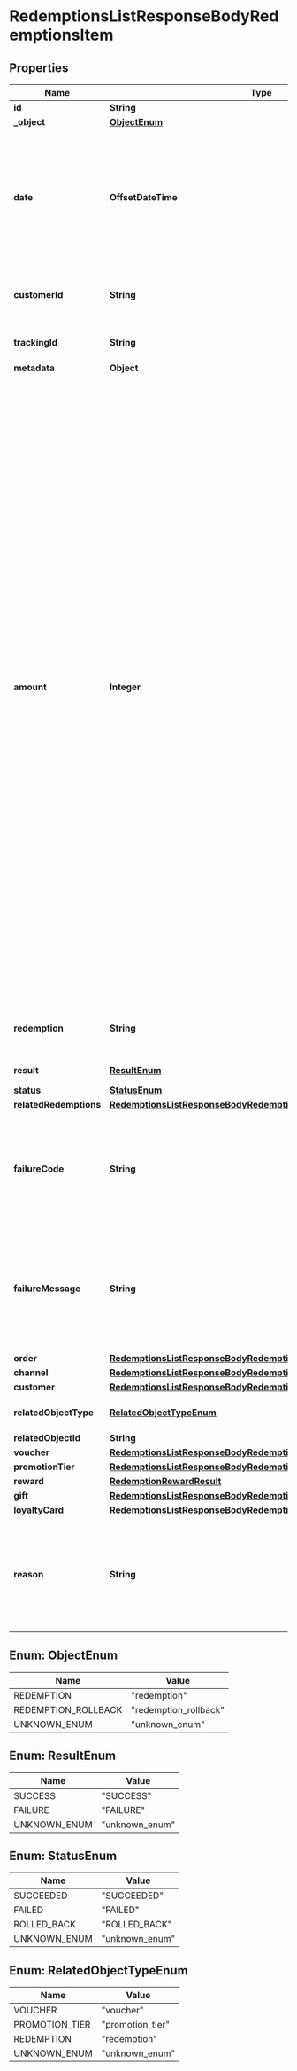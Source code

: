 

# RedemptionsListResponseBodyRedemptionsItem


## Properties

| Name | Type | Description | Notes |
|------------ | ------------- | ------------- | -------------|
|**id** | **String** |  |  |
|**_object** | [**ObjectEnum**](#ObjectEnum) |  |  |
|**date** | **OffsetDateTime** | Timestamp representing the date and time when the object was created. The value is shown in the ISO 8601 format. |  |
|**customerId** | **String** | Unique customer ID of the redeeming customer. |  [optional] |
|**trackingId** | **String** | Hashed customer source ID. |  [optional] |
|**metadata** | **Object** |  |  [optional] |
|**amount** | **Integer** | For gift cards, this is a positive integer in the smallest currency unit (e.g. 100 cents for $1.00) representing the number of redeemed credits. For loyalty cards, this is the number of loyalty points used in the transaction. and For gift cards, this represents the number of the credits restored to the card in the rolledback redemption. The number is a negative integer in the smallest currency unit, e.g. -100 cents for $1.00 added back to the card. For loyalty cards, this represents the number of loyalty points restored to the card in the rolledback redemption. The number is a negative integer. |  [optional] |
|**redemption** | **String** | Unique redemption ID of the parent redemption. |  [optional] |
|**result** | [**ResultEnum**](#ResultEnum) | Redemption result. |  |
|**status** | [**StatusEnum**](#StatusEnum) |  |  |
|**relatedRedemptions** | [**RedemptionsListResponseBodyRedemptionsItemRelatedRedemptions**](RedemptionsListResponseBodyRedemptionsItemRelatedRedemptions.md) |  |  [optional] |
|**failureCode** | **String** | If the result is &#x60;FAILURE&#x60;, this parameter will provide a generic reason as to why the redemption failed. |  [optional] |
|**failureMessage** | **String** | If the result is &#x60;FAILURE&#x60;, this parameter will provide a more expanded reason as to why the redemption failed. |  [optional] |
|**order** | [**RedemptionsListResponseBodyRedemptionsItemOrder**](RedemptionsListResponseBodyRedemptionsItemOrder.md) |  |  [optional] |
|**channel** | [**RedemptionsListResponseBodyRedemptionsItemChannel**](RedemptionsListResponseBodyRedemptionsItemChannel.md) |  |  |
|**customer** | [**RedemptionsListResponseBodyRedemptionsItemCustomer**](RedemptionsListResponseBodyRedemptionsItemCustomer.md) |  |  [optional] |
|**relatedObjectType** | [**RelatedObjectTypeEnum**](#RelatedObjectTypeEnum) | Defines the related object. |  |
|**relatedObjectId** | **String** |  |  |
|**voucher** | [**RedemptionsListResponseBodyRedemptionsItemVoucher**](RedemptionsListResponseBodyRedemptionsItemVoucher.md) |  |  [optional] |
|**promotionTier** | [**RedemptionsListResponseBodyRedemptionsItemPromotionTier**](RedemptionsListResponseBodyRedemptionsItemPromotionTier.md) |  |  [optional] |
|**reward** | [**RedemptionRewardResult**](RedemptionRewardResult.md) |  |  [optional] |
|**gift** | [**RedemptionsListResponseBodyRedemptionsItemGift**](RedemptionsListResponseBodyRedemptionsItemGift.md) |  |  [optional] |
|**loyaltyCard** | [**RedemptionsListResponseBodyRedemptionsItemLoyaltyCard**](RedemptionsListResponseBodyRedemptionsItemLoyaltyCard.md) |  |  [optional] |
|**reason** | **String** | System generated cause for the redemption being invalid in the context of the provided parameters. |  [optional] |



## Enum: ObjectEnum

| Name | Value |
|---- | -----|
| REDEMPTION | &quot;redemption&quot; |
| REDEMPTION_ROLLBACK | &quot;redemption_rollback&quot; |
| UNKNOWN_ENUM | &quot;unknown_enum&quot; |



## Enum: ResultEnum

| Name | Value |
|---- | -----|
| SUCCESS | &quot;SUCCESS&quot; |
| FAILURE | &quot;FAILURE&quot; |
| UNKNOWN_ENUM | &quot;unknown_enum&quot; |



## Enum: StatusEnum

| Name | Value |
|---- | -----|
| SUCCEEDED | &quot;SUCCEEDED&quot; |
| FAILED | &quot;FAILED&quot; |
| ROLLED_BACK | &quot;ROLLED_BACK&quot; |
| UNKNOWN_ENUM | &quot;unknown_enum&quot; |



## Enum: RelatedObjectTypeEnum

| Name | Value |
|---- | -----|
| VOUCHER | &quot;voucher&quot; |
| PROMOTION_TIER | &quot;promotion_tier&quot; |
| REDEMPTION | &quot;redemption&quot; |
| UNKNOWN_ENUM | &quot;unknown_enum&quot; |



